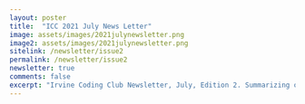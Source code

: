 ```yaml
---
layout: poster
title:  "ICC 2021 July News Letter"
image: assets/images/2021julynewsletter.png
image2: assets/images/2021julynewsletter.png
sitelink: /newsletter/issue2
permalink: /newsletter/issue2
newsletter: true
comments: false
excerpt: "Irvine Coding Club Newsletter, July, Edition 2. Summarizing our summer activities"
---
```


<div id="adobe-dc-view"></div>
<script src="https://documentcloud.adobe.com/view-sdk/main.js"></script>
<script type="text/javascript">
   document.addEventListener("adobe_dc_view_sdk.ready", function()
   {
       var adobeDCView = new AdobeDC.View({clientId: "d71bb9fe8da7459394a12586123c8940", divId: "adobe-dc-view"});
       adobeDCView.previewFile(
      {
         content:   {location: {url: "/assets/newsletters/2021/july.pdf"}},
         metaData: {fileName: "ICC Newsletter 2021 July"}
      });
   });
</script>


<div id="adobe-dc-view" style="width: 800px;"></div>
<script src="https://documentcloud.adobe.com/view-sdk/main.js"></script>
<script type="text/javascript">
	document.addEventListener("adobe_dc_view_sdk.ready", function(){
		var adobeDCView = new AdobeDC.View({clientId: "d71bb9fe8da7459394a12586123c8940", divId: "adobe-dc-view"});
		adobeDCView.previewFile({
			content:{location: {url: "/assets/newsletters/2021/july.pdf"}},
			metaData: {fileName: "ICC Newsletter 2021 July"}
		}, {embedMode: "IN_LINE"});
	});
</script>
